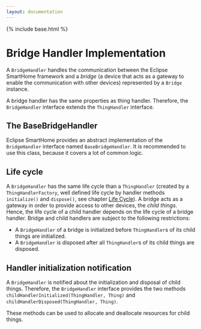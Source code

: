 ```yaml
---
layout: documentation
---
```


{% include base.html %}

# Bridge Handler Implementation

A `BridgeHandler` handles the communication between the Eclipse SmartHome framework and a *bridge*  (a device that acts as a gateway to enable the communication with other devices) represented by a `Bridge` instance.
 
A bridge handler has the same properties as thing handler. Therefore, the `BridgeHandler` interface extends the `ThingHandler` interface.
 
## The BaseBridgeHandler

Eclipse SmartHome provides an abstract implementation of the `BridgeHandler` interface named `BaseBridgeHandler`. It is recommended to use this class, because it covers a lot of common logic.


## Life cycle

A `BridgeHandler` has the same life cycle than a `ThingHandler` (created by a `ThingHandlerFactory`, well defined life cycle by handler methods `initialize()` and `dispose()`, see chapter [Life Cycle](thing-handler.html#life-cycle)). A bridge acts as a gateway in order to provide access to other devices, the *child things*. Hence, the life cycle of a child handler depends on the life cycle of a bridge handler. Bridge and child handlers are subject to the following restrictions: 

- A `BridgeHandler` of a bridge is initialized before `ThingHandler`s of its child things are initialized.
- A `BridgeHandler` is disposed after all `ThingHandler`s of its child things are disposed.     


## Handler initialization notification
A `BridgeHandler` is notified about the initialization and disposal of child things. Therefore, the `BridgeHandler` interface provides the two methods `childHandlerInitialized(ThingHandler, Thing)` and `childHandlerDisposed(ThingHandler, Thing)`.  

These methods can be used to allocate and deallocate resources for child things.